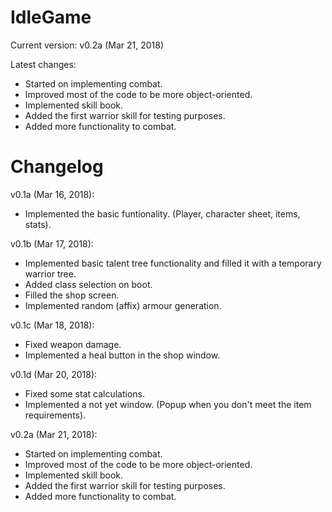 # IdleGame
Current version: v0.2a (Mar 21, 2018)

Latest changes:
* Started on implementing combat.
* Improved most of the code to be more object-oriented.
* Implemented skill book.
* Added the first warrior skill for testing purposes.
* Added more functionality to combat.

# Changelog
v0.1a (Mar 16, 2018):
* Implemented the basic funtionality. (Player, character sheet, items, stats).

v0.1b (Mar 17, 2018):
* Implemented basic talent tree functionality and filled it with a temporary warrior tree.
* Added class selection on boot.
* Filled the shop screen.
* Implemented random (affix) armour generation.

v0.1c (Mar 18, 2018):
* Fixed weapon damage.
* Implemented a heal button in the shop window.

v0.1d (Mar 20, 2018):
* Fixed some stat calculations.
* Implemented a not yet window. (Popup when you don't meet the item requirements).

v0.2a (Mar 21, 2018):
* Started on implementing combat.
* Improved most of the code to be more object-oriented.
* Implemented skill book.
* Added the first warrior skill for testing purposes.
* Added more functionality to combat.
